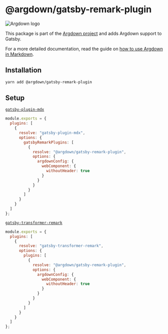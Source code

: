 # @argdown/gatsby-remark-plugin

![Argdown logo](https://raw.githubusercontent.com/christianvoigt/argdown/HEAD/argdown-arrow.png "Argdown logo")

This package is part of the [Argdown project](https://argdown.org) and adds Argdown support to Gatsby.

For a more detailed documentation, read the guide on [how to use Argdown in Markdown](https://argdown.org/guide/using-argdown-in-markdown.html).

## Installation

```bash
yarn add @argdown/gatsby-remark-plugin
```

## Setup

[`gatsby-plugin-mdx`](https://www.gatsbyjs.org/docs/mdx/plugins/#remark-plugins)

```js
module.exports = {
  plugins: [
    {
      resolve: "gatsby-plugin-mdx",
      options: {
        gatsbyRemarkPlugins: [
          {
            resolve: "@argdown/gatsby-remark-plugin",
            options: {
              argdownConfig: {
                webComponent: {
                  withoutHeader: true
                }
              }
            }
          }
        ]
      }
    }
  ]
};
```

[`gatsby-transformer-remark`](https://www.gatsbyjs.org/packages/gatsby-transformer-remark)

```js
module.exports = {
  plugins: [
    {
      resolve: "gatsby-transformer-remark",
      options: {
        plugins: [
          {
            resolve: "@argdown/gatsby-remark-plugin",
            options: {
              argdownConfig: {
                webComponent: {
                  withoutHeader: true
                }
              }
            }
          }
        ]
      }
    }
  ]
};
```
